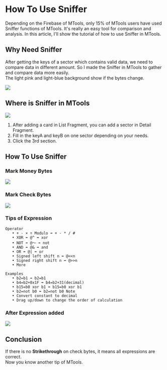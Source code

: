 # How To Use Sniffer

Depending on the Firebase of MTools, only 15% of MTools users have used Sniffer functions of MTools. It's really an easy tool for comparison and analysis. In this article, I'll show the tutorial of how to use Sniffer in MTools.

## Why Need Sniffer

After getting the keys of a sector which contains valid data, we need to compare data in different amount. So I made the Sniffer in MTools to gather and compare data more easily.  
The light pink and light-blue background show if the bytes change.

![](https://why.yuyeye.cc/post-images/1574347906909.jpg)

## Where is Sniffer in MTools

![](https://why.yuyeye.cc/post-images/1574347023367.jpg)

1. After adding a card in List Fragment, you can add a sector in Detail Fragment.
2. Fill in the keyA and keyB on one sector depending on your needs.
3. Click the 3rd section.

## How To Use Sniffer

### Mark Money Bytes

![](https://why.yuyeye.cc/post-images/1574349436660.jpg)

### Mark Check Bytes

![](https://why.yuyeye.cc/post-images/1574349445281.jpg)

### Tips of Expression

```text
Operator 
   • + - × ÷ Modulo ➡ + - * / # 
   • XOR ➡ @^ ➡ xor 
   • NOT ➡ @～ ➡ not 
   • AND ➡ @& ➡ and 
   • OR ➡ @| ➡ or 
   • Signed left shift n ➡ @<<n 
   • Signed right shift n ➡ @>>n 
   • More 

Examples 
   • b2=b1 ➡ b2=b1 
   • b4=b2+0x1F ➡ b4=b2+31(decimal) 
   • b15=b0 xor b1 ➡ b15=b0 xor b1 
   • b2=not b0 ➡ b2=not b0 Note 
   • Convert constant to decimal 
   • Drag up/down to change the order of calculation
```

### After Expression added

![](https://why.yuyeye.cc/post-images/1574350100574.jpg)

## Conclusion <a id="conclusion"></a>

If there is no **Strikethrough** on check bytes, it means all expressions are correct.  
 Now you know another tip of MTools.

